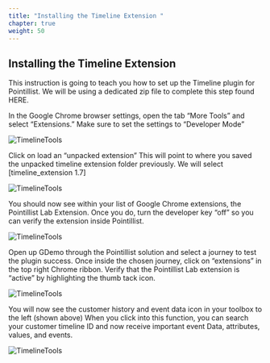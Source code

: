```yaml
---
title: "Installing the Timeline Extension "
chapter: true
weight: 50
---
```


## Installing the Timeline Extension 



This instruction is going to teach you how to set up the Timeline plugin for Pointillist. We will be using a dedicated zip file to complete this step found HERE. 

In the Google Chrome browser settings, open the tab “More Tools” and select “Extensions.” Make sure to set the settings to “Developer Mode”


![TimelineTools](/images/Timeline1.png)

Click on load an “unpacked extension” This will point to where you saved the unpacked timeline extension folder previously. We will select [timeline_extension 1.7]

![TimelineTools](/images/Timeline2.png)

You should now see within your list of Google Chrome extensions, the Pointillist Lab Extension. Once you do, turn the developer key “off” so you can verify the extension inside Pointillist. 

![TimelineTools](/images/Timeline3.png)

Open up GDemo through the Pointillist solution and select a journey to test the plugin success. Once inside the chosen journey, click on “extensions” in the top right Chrome ribbon. Verify that the Pointillist Lab extension is “active” by highlighting the thumb tack icon. 

![TimelineTools](/images/Timeline4.png)

You will now see the customer history and event data icon in your toolbox to the left (shown above) When you click into this function, you can search your customer timeline ID and now receive important event Data, attributes, values, and events. 

![TimelineTools](/images/Timeline5.png)

